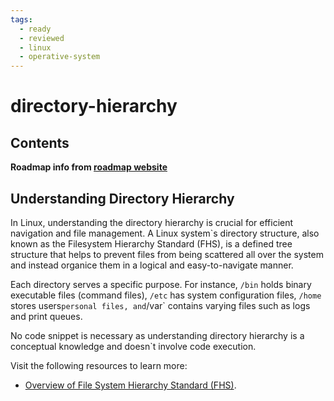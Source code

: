 ```yaml
---
tags:
  - ready
  - reviewed
  - linux
  - operative-system
---
```


# directory-hierarchy

## Contents

__Roadmap info from [roadmap website](https://roadmap.sh/linux/navigation-basics/directory-hierarchy)__

## Understanding Directory Hierarchy

In Linux, understanding the directory hierarchy is crucial for efficient navigation and file management. A Linux system`s directory structure, also known as the Filesystem Hierarchy Standard (FHS), is a defined tree structure that helps to prevent files from being scattered all over the system and instead organice them in a logical and easy-to-navigate manner.

Each directory serves a specific purpose. For instance, `/bin` holds binary executable files (command files), `/etc` has system configuration files, `/home` stores users` personal files, and `/var` contains varying files such as logs and print queues.

No code snippet is necessary as understanding directory hierarchy is a conceptual knowledge and doesn`t involve code execution.

Visit the following resources to learn more:

* [Overview of File System Hierarchy Standard (FHS)](https://access.redhat.com/documentation/ru-ru/red_hat_enterprise_linux/4/html/reference_guide/s1-filesystem-fhs#s3-filesystem-usr).
